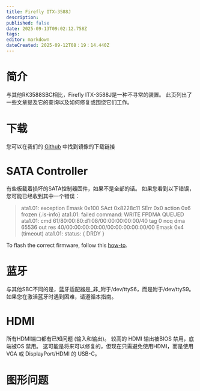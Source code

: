 ```yaml
---
title: Firefly ITX-3588J
description:
published: false
date: 2025-09-13T09:02:12.758Z
tags:
editor: markdown
dateCreated: 2025-09-12T08：19：14.440Z
---
```


# 简介

与其他RK3588SBC相比，Firefly ITX-3588J是一种不寻常的装置。 此页列出了一些文章提及它的查询以及如何修复或围绕它们工作。

# 下载

您可以在我们的 [Github](https://github.com/BredOS/images/releases/latest) 中找到镜像的下载链接

# SATA Controller

有些板载着损坏的SATA控制器固件，如果不是全部的话。
如果您看到以下错误，您可能已经收到其中一个错误：

> ata1.01: exception Emask 0x100 SAct 0x8228c11 SErr 0x0 action 0x6 frozen
> {.is-info}
> ata1.01: failed command: WRITE FPDMA QUEUED
> ata1.01: cmd 61/80:00:80:d1:08/00:00:00:00:00/40 tag 0 ncq dma 65536 out
> res 40/00:00:00:00:00/00:00:00:00:00/00 Emask 0x4 (timeout)
> ata1.01: status: { DRDY }

To flash the correct firmware, follow this [how-to](/en/itx-3588j/sata-firmware-fix).

# 蓝牙

与其他SBC不同的是，蓝牙适配器是_非_附于/dev/ttyS6，而是附于/dev/ttyS9。 如果您在激活蓝牙时遇到困难，请遵循本指南。

# HDMI

所有HDMI端口都有已知问题 (输入和输出)。 较高的 HDMI 输出被BIOS 禁用，底端被OS 禁用。 这可能是将来可以修复的，但现在只需避免使用HDMI，而是使用 VGA 或 DisplayPort/HDMI 的 USB-C。

# 图形问题
